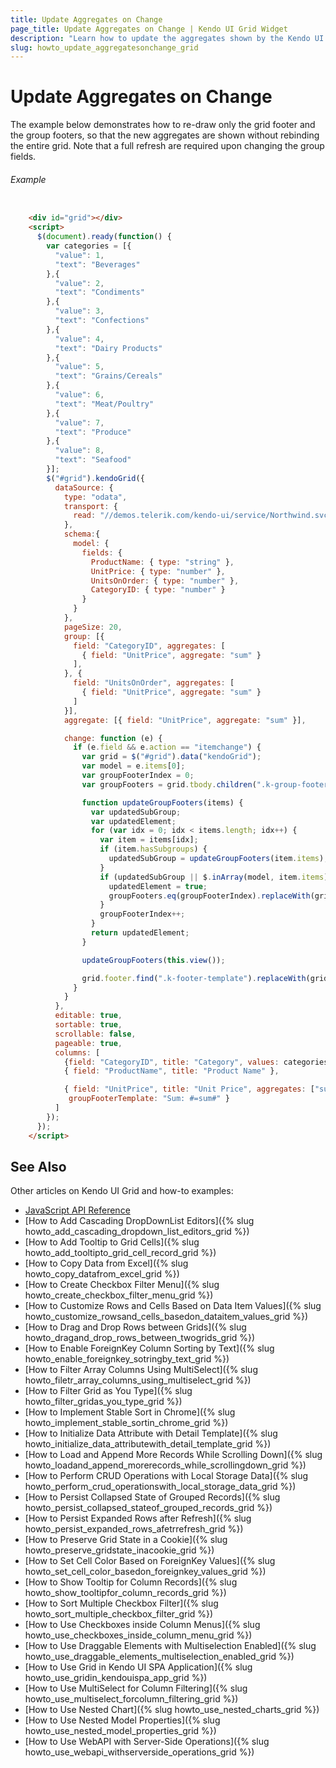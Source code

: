 ```yaml
---
title: Update Aggregates on Change
page_title: Update Aggregates on Change | Kendo UI Grid Widget
description: "Learn how to update the aggregates shown by the Kendo UI Grid when a value is changed."
slug: howto_update_aggregatesonchange_grid
---
```


# Update Aggregates on Change

The example below demonstrates how to re-draw only the grid footer and the group footers, so that the new aggregates are shown without rebinding the entire grid. Note that a full refresh are required upon changing the group fields.

###### Example

```html

    <div id="grid"></div>
    <script>
      $(document).ready(function() {
        var categories = [{
          "value": 1,
          "text": "Beverages"
        },{
          "value": 2,
          "text": "Condiments"
        },{
          "value": 3,
          "text": "Confections"
        },{
          "value": 4,
          "text": "Dairy Products"
        },{
          "value": 5,
          "text": "Grains/Cereals"
        },{
          "value": 6,
          "text": "Meat/Poultry"
        },{
          "value": 7,
          "text": "Produce"
        },{
          "value": 8,
          "text": "Seafood"
        }];
        $("#grid").kendoGrid({
          dataSource: {
            type: "odata",
            transport: {
              read: "//demos.telerik.com/kendo-ui/service/Northwind.svc/Products"
            },
            schema:{
              model: {
                fields: {                    
                  ProductName: { type: "string" },
                  UnitPrice: { type: "number" },
                  UnitsOnOrder: { type: "number" },
                  CategoryID: { type: "number" }
                }
              }
            },
            pageSize: 20,
            group: [{
              field: "CategoryID", aggregates: [
                { field: "UnitPrice", aggregate: "sum" }
              ],
            }, {
              field: "UnitsOnOrder", aggregates: [
                { field: "UnitPrice", aggregate: "sum" }
              ]
            }],
            aggregate: [{ field: "UnitPrice", aggregate: "sum" }],

            change: function (e) {
              if (e.field && e.action == "itemchange") {
                var grid = $("#grid").data("kendoGrid");
                var model = e.items[0];
                var groupFooterIndex = 0;
                var groupFooters = grid.tbody.children(".k-group-footer");                                    

                function updateGroupFooters(items) {
                  var updatedSubGroup;
                  var updatedElement;
                  for (var idx = 0; idx < items.length; idx++) {
                    var item = items[idx];
                    if (item.hasSubgroups) {
                      updatedSubGroup = updateGroupFooters(item.items);
                    }
                    if (updatedSubGroup || $.inArray(model, item.items) !== -1) {
                      updatedElement = true;                        
                      groupFooters.eq(groupFooterIndex).replaceWith(grid.groupFooterTemplate(item.aggregates));
                    }
                    groupFooterIndex++;                    
                  }
                  return updatedElement;
                }  

                updateGroupFooters(this.view());

                grid.footer.find(".k-footer-template").replaceWith(grid.footerTemplate(this.aggregates()));
              }
            }
          },
          editable: true,
          sortable: true,
          scrollable: false,
          pageable: true,
          columns: [
            {field: "CategoryID", title: "Category", values: categories, hidden: true},
            { field: "ProductName", title: "Product Name" },

            { field: "UnitPrice", title: "Unit Price", aggregates: ["sum"], footerTemplate: "Sum: #=sum#",
             groupFooterTemplate: "Sum: #=sum#" }           
          ]
        });
      });
    </script>

```

## See Also

Other articles on Kendo UI Grid and how-to examples:

* [JavaScript API Reference](/api/javascript/ui/grid)
* [How to Add Cascading DropDownList Editors]({% slug howto_add_cascading_dropdown_list_editors_grid %})
* [How to Add Tooltip to Grid Cells]({% slug howto_add_tooltipto_grid_cell_record_grid %})
* [How to Copy Data from Excel]({% slug howto_copy_datafrom_excel_grid %})
* [How to Create Checkbox Filter Menu]({% slug howto_create_checkbox_filter_menu_grid %})
* [How to Customize Rows and Cells Based on Data Item Values]({% slug howto_customize_rowsand_cells_basedon_dataitem_values_grid %})
* [How to Drag and Drop Rows between Grids]({% slug howto_dragand_drop_rows_between_twogrids_grid %})
* [How to Enable ForeignKey Column Sorting by Text]({% slug howto_enable_foreignkey_sotringby_text_grid %})
* [How to Filter Array Columns Using MultiSelect]({% slug howto_filetr_array_columns_using_multiselect_grid %})
* [How to Filter Grid as You Type]({% slug howto_filter_gridas_you_type_grid %})
* [How to Implement Stable Sort in Chrome]({% slug howto_implement_stable_sortin_chrome_grid %})
* [How to Initialize Data Attribute with Detail Template]({% slug howto_initialize_data_attributewith_detail_template_grid %})
* [How to Load and Append More Records While Scrolling Down]({% slug howto_loadand_append_morerecords_while_scrollingdown_grid %})
* [How to Perform CRUD Operations with Local Storage Data]({% slug howto_perform_crud_operationswith_local_storage_data_grid %})
* [How to Persist Collapsed State of Grouped Records]({% slug howto_persist_collapsed_stateof_grouped_records_grid %})
* [How to Persist Expanded Rows after Refresh]({% slug howto_persist_expanded_rows_afetrrefresh_grid %})
* [How to Preserve Grid State in a Cookie]({% slug howto_preserve_gridstate_inacookie_grid %})
* [How to Set Cell Color Based on ForeignKey Values]({% slug howto_set_cell_color_basedon_foreignkey_values_grid %})
* [How to Show Tooltip for Column Records]({% slug howto_show_tooltipfor_column_records_grid %})
* [How to Sort Multiple Checkbox Filter]({% slug howto_sort_multiple_checkbox_filter_grid %})
* [How to Use Checkboxes inside Column Menus]({% slug howto_use_checkboxes_inside_column_menu_grid %})
* [How to Use Draggable Elements with Multiselection Enabled]({% slug howto_use_draggable_elements_multiselection_enabled_grid %})
* [How to Use Grid in Kendo UI SPA Application]({% slug howto_use_gridin_kendouispa_app_grid %})
* [How to Use MultiSelect for Column Filtering]({% slug howto_use_multiselect_forcolumn_filtering_grid %})
* [How to Use Nested Chart]({% slug howto_use_nested_charts_grid %})
* [How to Use Nested Model Properties]({% slug howto_use_nested_model_properties_grid %})
* [How to Use WebAPI with Server-Side Operations]({% slug howto_use_webapi_withserverside_operations_grid %})
